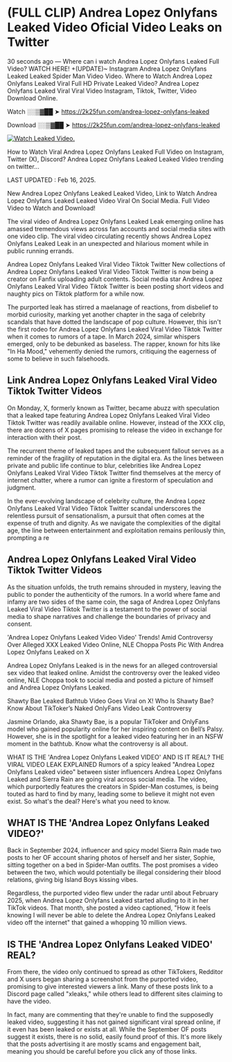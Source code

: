 # (FULL CLIP) Andrea Lopez Onlyfans Leaked Video Oficial Video Leaks on Twitter

30 seconds ago — Where can i watch Andrea Lopez Onlyfans Leaked Full Video? WATCH HERE! +(UPDATE)~ Instagram Andrea Lopez Onlyfans Leaked Leaked Spider Man Video Video. Where to Watch Andrea Lopez Onlyfans Leaked Viral Full HD Private Leaked Video? Andrea Lopez Onlyfans Leaked Viral Viral Video Instagram, Tiktok, Twitter, Video Download Online.

Watch ░░▒▓██ ➤ https://2k25fun.com/andrea-lopez-onlyfans-leaked

Download ░░▒▓██ ➤ https://2k25fun.com/andrea-lopez-onlyfans-leaked

[![Watch Leaked Video.](https://miro.medium.com/v2/resize:fit:828/format:webp/1*cilzJN44JGOrTw9NJCrNHA.gif "Watch Leaked Video")](https://2k25fun.com/andrea-lopez-onlyfans-leaked)

How to Watch Viral Andrea Lopez Onlyfans Leaked Full Video on Instagram, Twitter (X), Discord? Andrea Lopez Onlyfans Leaked Leaked Video trending on twitter...

LAST UPDATED : Feb 16, 2025.

New Andrea Lopez Onlyfans Leaked Leaked Video, Link to Watch Andrea Lopez Onlyfans Leaked Leaked Video Viral On Social Media. Full Video Video to Watch and Download!

The viral video of Andrea Lopez Onlyfans Leaked Leak emerging online has amassed tremendous views across fan accounts and social media sites with one video clip. The viral video circulating recently shows Andrea Lopez Onlyfans Leaked Leak in an unexpected and hilarious moment while in public running errands.

Andrea Lopez Onlyfans Leaked Viral Video Tiktok Twitter New collections of Andrea Lopez Onlyfans Leaked Viral Video Tiktok Twitter is now being a creator on Fanfix uploading adult contents. Social media star Andrea Lopez Onlyfans Leaked Viral Video Tiktok Twitter is been posting short videos and naughty pics on Tiktok platform for a while now.

The purported leak has stirred a maelanage of reactions, from disbelief to morbid curiosity, marking yet another chapter in the saga of celebrity scandals that have dotted the landscape of pop culture. However, this isn't the first rodeo for Andrea Lopez Onlyfans Leaked Viral Video Tiktok Twitter when it comes to rumors of a tape. In March 2024, similar whispers emerged, only to be debunked as baseless. The rapper, known for hits like "In Ha Mood," vehemently denied the rumors, critiquing the eagerness of some to believe in such falsehoods.

## Link Andrea Lopez Onlyfans Leaked Viral Video Tiktok Twitter Videos

On Monday, X, formerly known as Twitter, became abuzz with speculation that a leaked tape featuring Andrea Lopez Onlyfans Leaked Viral Video Tiktok Twitter was readily available online. However, instead of the XXX clip, there are dozens of X pages promising to release the video in exchange for interaction with their post.

The recurrent theme of leaked tapes and the subsequent fallout serves as a reminder of the fragility of reputation in the digital era. As the lines between private and public life continue to blur, celebrities like Andrea Lopez Onlyfans Leaked Viral Video Tiktok Twitter find themselves at the mercy of internet chatter, where a rumor can ignite a firestorm of speculation and judgment.

In the ever-evolving landscape of celebrity culture, the Andrea Lopez Onlyfans Leaked Viral Video Tiktok Twitter scandal underscores the relentless pursuit of sensationalism, a pursuit that often comes at the expense of truth and dignity. As we navigate the complexities of the digital age, the line between entertainment and exploitation remains perilously thin, prompting a re

##  Andrea Lopez Onlyfans Leaked Viral Video Tiktok Twitter Videos

As the situation unfolds, the truth remains shrouded in mystery, leaving the public to ponder the authenticity of the rumors. In a world where fame and infamy are two sides of the same coin, the saga of Andrea Lopez Onlyfans Leaked Viral Video Tiktok Twitter is a testament to the power of social media to shape narratives and challenge the boundaries of privacy and consent.

'Andrea Lopez Onlyfans Leaked Video Video' Trends! Amid Controversy Over Alleged XXX Leaked Video Online, NLE Choppa Posts Pic With Andrea Lopez Onlyfans Leaked on X

Andrea Lopez Onlyfans Leaked is in the news for an alleged controversial sex video that leaked online. Amidst the controversy over the leaked video online, NLE Choppa took to social media and posted a picture of himself and Andrea Lopez Onlyfans Leaked.

Shawty Bae Leaked Bathtub Video Goes Viral on X! Who Is Shawty Bae? Know About TikToker’s Naked OnlyFans Video Leak Controversy

Jasmine Orlando, aka Shawty Bae, is a popular TikToker and OnlyFans model who gained popularity online for her inspiring content on Bell’s Palsy. However, she is in the spotlight for a leaked video featuring her in an NSFW moment in the bathtub. Know what the controversy is all about.

WHAT IS THE 'Andrea Lopez Onlyfans Leaked VIDEO' AND IS IT REAL? THE VIRAL VIDEO LEAK EXPLAINED Rumors of a spicy leaked "Andrea Lopez Onlyfans Leaked video" between sister influencers Andrea Lopez Onlyfans Leaked and Sierra Rain are going viral across social media. The video, which purportedly features the creators in Spider-Man costumes, is being touted as hard to find by many, leading some to believe it might not even exist. So what's the deal? Here's what you need to know.

## WHAT IS THE 'Andrea Lopez Onlyfans Leaked VIDEO?'

Back in September 2024, influencer and spicy model Sierra Rain made two posts to her OF account sharing photos of herself and her sister, Sophie, sitting together on a bed in Spider-Man outfits. The post promises a video between the two, which would potentially be illegal considering their blood relations, giving big Island Boys kissing vibes.

Regardless, the purported video flew under the radar until about February 2025, when Andrea Lopez Onlyfans Leaked started alluding to it in her TikTok videos. That month, she posted a video captioned, "How it feels knowing I will never be able to delete the Andrea Lopez Onlyfans Leaked video off the internet" that gained a whopping 10 million views.

## IS THE 'Andrea Lopez Onlyfans Leaked VIDEO' REAL?

From there, the video only continued to spread as other TikTokers, Redditor and X users began sharing a screenshot from the purported video, promising to give interested viewers a link. Many of these posts link to a Discord page called "xleaks," while others lead to different sites claiming to have the video.

In fact, many are commenting that they're unable to find the supposedly leaked video, suggesting it has not gained significant viral spread online, if it even has been leaked or exists at all. While the September OF posts suggest it exists, there is no solid, easily found proof of this. It's more likely that the posts advertising it are mostly scams and engagement bait, meaning you should be careful before you click any of those links.